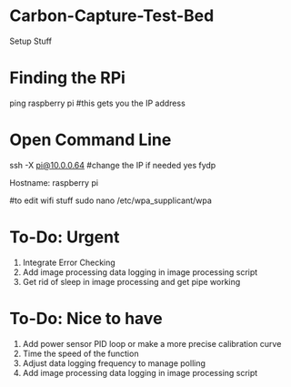 # Carbon-Capture-Test-Bed
Setup Stuff

# Finding the RPi

ping raspberry pi #this gets you the IP address

# Open Command Line

ssh -X pi@10.0.0.64 #change the IP if needed
yes
fydp

Hostname: raspberry pi


#to edit wifi stuff
sudo nano /etc/wpa_supplicant/wpa


# To-Do: Urgent
1. Integrate Error Checking
2. Add image processing data logging in image processing script
3. Get rid of sleep in image processing and get pipe working

# To-Do: Nice to have 
1. Add power sensor PID loop or make a more precise calibration curve
2. Time the speed of the function
3. Adjust data logging frequency to manage polling
4. Add image processing data logging in image processing script
